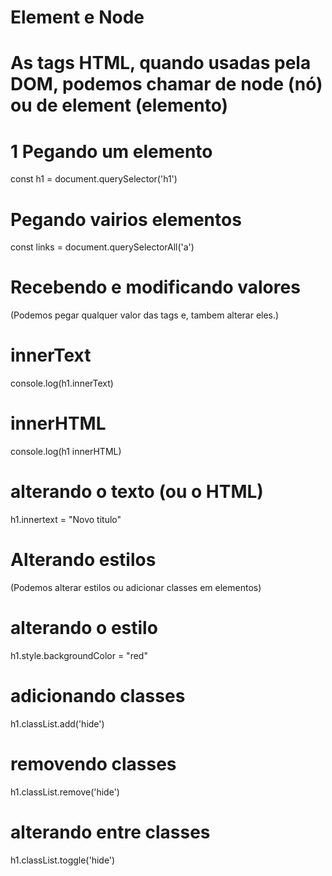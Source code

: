 # Element e Node

# As tags HTML, quando usadas pela DOM, podemos chamar de node (nó) ou de element (elemento)

# 1 Pegando um elemento

const h1 = document.querySelector('h1')

# Pegando vairios elementos 

const links = document.querySelectorAll('a')

# Recebendo e modificando valores

(Podemos pegar qualquer valor das tags e, tambem alterar eles.)

# innerText
console.log(h1.innerText)

# innerHTML
console.log(h1 innerHTML)

# alterando o texto (ou o HTML)
h1.innertext = "Novo titulo"

# Alterando estilos

(Podemos alterar estilos ou adicionar classes em elementos)

# alterando o estilo
h1.style.backgroundColor = "red"

# adicionando classes
h1.classList.add('hide')

# removendo classes
h1.classList.remove('hide')

# alterando entre classes
h1.classList.toggle('hide')



